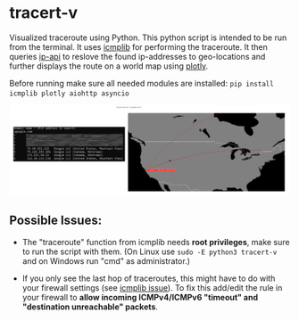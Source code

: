 # tracert-v
Visualized traceroute using Python. This python script is intended to be run from the terminal. It uses [icmplib](https://github.com/ValentinBELYN/icmplib) for performing the traceroute. It then queries [ip-api](https://ip-api.com) to reslove the found ip-addresses to geo-locations and further displays the route on a world map using [plotly](https://github.com/plotly/plotly.py).

Before running make sure all needed modules are installed: `pip install icmplib plotly aiohttp asyncio`

![Example Image](./example.png)

## Possible Issues:

* The "traceroute" function from icmplib needs **root privileges**, make sure to run the script with them. (On Linux use `sudo -E python3 tracert-v` and on Windows run "cmd" as administrator.)

* If you only see the last hop of traceroutes, this might have to do with your firewall settings (see [icmplib issue](https://github.com/ValentinBELYN/icmplib/issues/10)).  To fix this add/edit the rule in your firewall to **allow incoming ICMPv4/ICMPv6 "timeout" and "destination unreachable" packets**.
